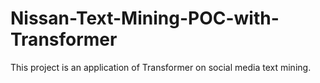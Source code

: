 # Nissan-Text-Mining-POC-with-Transformer
This project is an application of Transformer on social media text mining.

